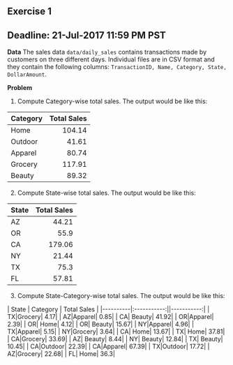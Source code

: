 
## Exercise 1
## Deadline: 21-Jul-2017 11:59 PM PST

**Data**
The sales data `data/daily_sales` contains transactions made by customers on three different days. Individual files are in CSV format and they contain the following columns: `TransactionID, Name, Category, State, DollarAmount`. 

**Problem**
1. Compute Category-wise total sales. The output would be like this:

| Category | Total Sales |
|----------|-----------:|
|Home|104.14|
|Outdoor|41.61|
|Apparel|80.74|
|Grocery|117.91|
| Beauty|89.32|

2. Compute State-wise total sales. The output would be like this:

| State | Total Sales |
|----------|-----------:|
| AZ|   44.21|
| OR|    55.9|
| CA|  179.06|
| NY|   21.44|
| TX|    75.3|
| FL|   57.81|


3. Compute State-Category-wise total sales. The output would be like this:

| State | Category | Total Sales |
|----------|:-----------:||-----------:|
| TX|Grocery|    4.17|
| AZ|Apparel|    0.85|
| CA| Beauty|   41.92|
| OR|Apparel|    2.39|
| OR|   Home|    4.12|
| OR| Beauty|   15.67|
| NY|Apparel|    4.96|
| TX|Apparel|    5.15|
| NY|Grocery|    3.64|
| CA|   Home|   13.67|
| TX|   Home|   37.81|
| CA|Grocery|   33.69|
| AZ| Beauty|    8.44|
| NY| Beauty|   12.84|
| TX| Beauty|   10.45|
| CA|Outdoor|   22.39|
| CA|Apparel|   67.39|
| TX|Outdoor|   17.72|
| AZ|Grocery|   22.68|
| FL|   Home|    36.3|



